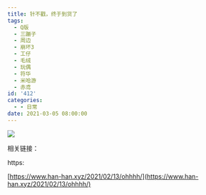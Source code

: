 ```yaml
---
title: 针不戳，终于到货了
tags:
  - Q版
  - 三蹦子
  - 周边
  - 崩坏3
  - 工仔
  - 毛绒
  - 玩偶
  - 符华
  - 米哈游
  - 赤鸢
id: '412'
categories:
  - - 日常
date: 2021-03-05 08:00:00
---
```


![](/wp-content/uploads/2021/04/IMG_20210408_222157-1010x1024.jpg)

相关链接：

https:

[https://www.han-han.xyz/2021/02/13/ohhhh/](https://www.han-han.xyz/2021/02/13/ohhhh/)